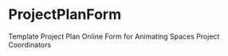 ProjectPlanForm
===============

Template Project Plan Online Form for Animating Spaces Project Coordinators
